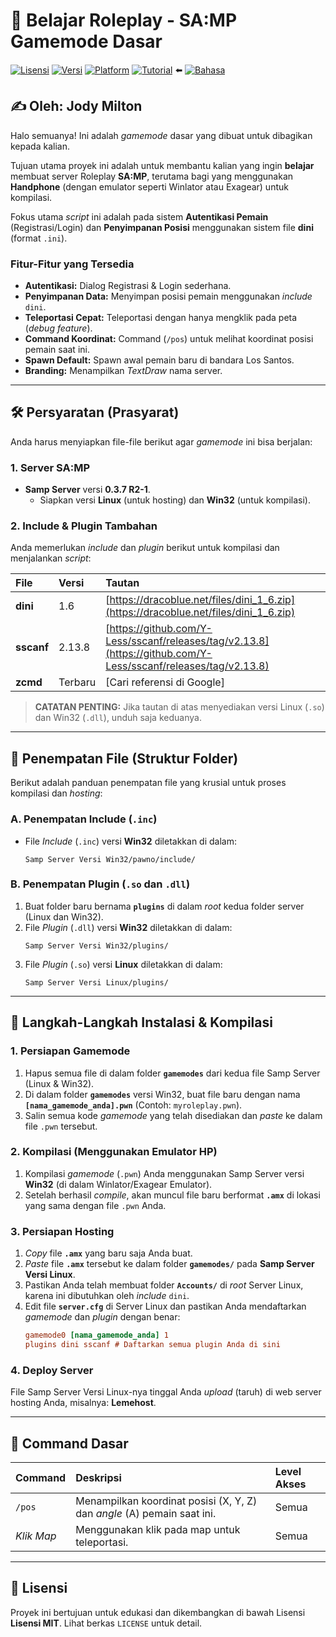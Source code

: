# 🚀 Belajar Roleplay - SA:MP Gamemode Dasar

[![Lisensi](https://img.shields.io/badge/License-MIT-blue.svg)](https://opensource.org/licenses/MIT)
[![Versi](https://img.shields.io/badge/Version-V1.0-informational)]()
[![Platform](https://img.shields.io/badge/Platform-SA:MP%200.3.7-red)](https://www.sa-mp.com/)
[![Tutorial](https://img.shields.io/badge/Tutorial-YouTube-red)](https://youtube.com/@jodymilton05?si=-dZ_DPW0H4nDMlx5) ⬅️ 
[![Bahasa](https://img.shields.io/badge/Language-PAWN-green)]()

## ✍️ Oleh: Jody Milton

Halo semuanya! Ini adalah *gamemode* dasar yang dibuat untuk dibagikan kepada kalian.

Tujuan utama proyek ini adalah untuk membantu kalian yang ingin **belajar** membuat server Roleplay **SA:MP**, terutama bagi yang menggunakan **Handphone** (dengan emulator seperti Winlator atau Exagear) untuk kompilasi.

Fokus utama *script* ini adalah pada sistem **Autentikasi Pemain** (Registrasi/Login) dan **Penyimpanan Posisi** menggunakan sistem file **dini** (format `.ini`).

### Fitur-Fitur yang Tersedia

* **Autentikasi:** Dialog Registrasi & Login sederhana.
* **Penyimpanan Data:** Menyimpan posisi pemain menggunakan *include* `dini`.
* **Teleportasi Cepat:** Teleportasi dengan hanya mengklik pada peta (*debug feature*).
* **Command Koordinat:** Command (`/pos`) untuk melihat koordinat posisi pemain saat ini.
* **Spawn Default:** Spawn awal pemain baru di bandara Los Santos.
* **Branding:** Menampilkan *TextDraw* nama server.

---

## 🛠️ Persyaratan (Prasyarat)

Anda harus menyiapkan file-file berikut agar *gamemode* ini bisa berjalan:

### 1. Server SA:MP
* **Samp Server** versi **0.3.7 R2-1**.
    * Siapkan versi **Linux** (untuk hosting) dan **Win32** (untuk kompilasi).

### 2. Include & Plugin Tambahan
Anda memerlukan *include* dan *plugin* berikut untuk kompilasi dan menjalankan *script*:

| File | Versi | Tautan |
| :--- | :--- | :--- |
| **dini** | 1.6 | [https://dracoblue.net/files/dini_1_6.zip](https://dracoblue.net/files/dini_1_6.zip) |
| **sscanf** | 2.13.8 | [https://github.com/Y-Less/sscanf/releases/tag/v2.13.8](https://github.com/Y-Less/sscanf/releases/tag/v2.13.8) |
| **zcmd** | Terbaru | [Cari referensi di Google] |

> **CATATAN PENTING:** Jika tautan di atas menyediakan versi Linux (`.so`) dan Win32 (`.dll`), unduh saja keduanya.

---

## 📂 Penempatan File (Struktur Folder)

Berikut adalah panduan penempatan file yang krusial untuk proses kompilasi dan *hosting*:

### A. Penempatan Include (`.inc`)
* File *Include* (`.inc`) versi **Win32** diletakkan di dalam:
    ```
    Samp Server Versi Win32/pawno/include/
    ```

### B. Penempatan Plugin (`.so` dan `.dll`)
1.  Buat folder baru bernama **`plugins`** di dalam *root* kedua folder server (Linux dan Win32).
2.  File *Plugin* (`.dll`) versi **Win32** diletakkan di dalam:
    ```
    Samp Server Versi Win32/plugins/
    ```
3.  File *Plugin* (`.so`) versi **Linux** diletakkan di dalam:
    ```
    Samp Server Versi Linux/plugins/
    ```

---

## 🚀 Langkah-Langkah Instalasi & Kompilasi

### 1. Persiapan Gamemode
1.  Hapus semua file di dalam folder **`gamemodes`** dari kedua file Samp Server (Linux & Win32).
2.  Di dalam folder **`gamemodes`** versi Win32, buat file baru dengan nama **`[nama_gamemode_anda].pwn`** (Contoh: `myroleplay.pwn`).
3.  Salin semua kode *gamemode* yang telah disediakan dan *paste* ke dalam file `.pwn` tersebut.

### 2. Kompilasi (Menggunakan Emulator HP)
1.  Kompilasi *gamemode* (`.pwn`) Anda menggunakan Samp Server versi **Win32** (di dalam Winlator/Exagear Emulator).
2.  Setelah berhasil *compile*, akan muncul file baru berformat **`.amx`** di lokasi yang sama dengan file `.pwn` Anda.

### 3. Persiapan Hosting
1.  *Copy* file **`.amx`** yang baru saja Anda buat.
2.  *Paste* file **`.amx`** tersebut ke dalam folder **`gamemodes/`** pada **Samp Server Versi Linux**.
3.  Pastikan Anda telah membuat folder **`Accounts/`** di *root* Server Linux, karena ini dibutuhkan oleh *include* `dini`.
4.  Edit file **`server.cfg`** di Server Linux dan pastikan Anda mendaftarkan *gamemode* dan *plugin* dengan benar:
    ```cfg
    gamemode0 [nama_gamemode_anda] 1
    plugins dini sscanf # Daftarkan semua plugin Anda di sini
    ```

### 4. Deploy Server
File Samp Server Versi Linux-nya tinggal Anda *upload* (taruh) di web server hosting Anda, misalnya: **Lemehost**.

---

## 🔑 Command Dasar

| Command | Deskripsi | Level Akses |
| :--- | :--- | :--- |
| `/pos` | Menampilkan koordinat posisi (X, Y, Z) dan *angle* (A) pemain saat ini. | Semua |
| *Klik Map* | Menggunakan klik pada map untuk teleportasi. | Semua |

---

## 📜 Lisensi

Proyek ini bertujuan untuk edukasi dan dikembangkan di bawah Lisensi **Lisensi MIT**. Lihat berkas `LICENSE` untuk detail.
